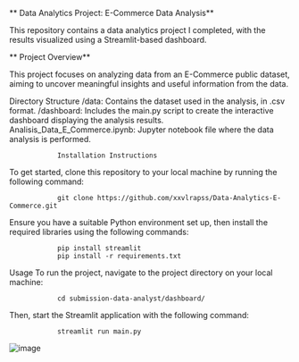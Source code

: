 ** Data Analytics Project: E-Commerce Data Analysis**

This repository contains a data analytics project I completed, with the results visualized using a Streamlit-based dashboard.

** Project Overview**

This project focuses on analyzing data from an E-Commerce public dataset, aiming to uncover meaningful insights and useful information from the data.

Directory Structure /data: Contains the dataset used in the analysis, in .csv format. /dashboard: Includes the main.py script to create the interactive dashboard displaying the analysis results. Analisis_Data_E_Commerce.ipynb: Jupyter notebook file where the data analysis is performed.

                Installation Instructions
To get started, clone this repository to your local machine by running the following command:

                git clone https://github.com/xxvlrapss/Data-Analytics-E-Commerce.git
Ensure you have a suitable Python environment set up, then install the required libraries using the following commands:

                pip install streamlit
                pip install -r requirements.txt
Usage To run the project, navigate to the project directory on your local machine:

                cd submission-data-analyst/dashboard/
Then, start the Streamlit application with the following command:

                streamlit run main.py

  ![image](https://github.com/user-attachments/assets/a17f1e74-bbd7-4ef6-9890-7eb9f1b2cb92)


